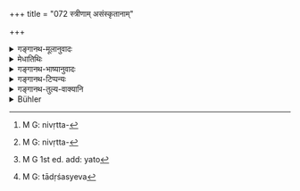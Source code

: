 +++
title = "072 स्त्रीणाम् असंस्कृतानाम्"

+++

<details><summary>गङ्गानथ-मूलानुवादः</summary>

In the case of women whose sacramentary rite has not been performed, the marital relations become pure after three days; and their paternal relations also become pure according to the rule prescribed before—(71).
</details>

<details><summary>मेधातिथिः</summary>

**असंस्कृता** या वाङ्मात्रेण प्रतिगृहीता न च विवाहितास् तासां मरणे **बान्धवाः** पतिपक्षास् त्रिरात्रेण । **सनाभयस् तु** सपिण्डाः स्वपितृपक्षा यथोक्तेन कल्पेन "निर्वृत्तचौडकानाम्"[^१७२] (च्ड़्। म्ध् ५.६६) इति जातेर् अधिकारात् त्रिरात्रेण । 


[^१७२]:
     M G: nivṛtta-

- <u>अन्यैस् तूकम्</u> "सोदर्या दशरात्रेण" इति । तेषां चाभिप्रायः । अष्टवर्षायाः कन्याया दानं विहितम् । अदत्तायाश् च निर्वृत्तचौडकव्यपदेशाभावात्[^१७३] पुंस इवोपनीतस्य, तदानीं कल्पान्तरस्यानाम्नानाद् दशाह एव युक्तः । 


[^१७३]:
     M G: nivṛtta-

- <u>अन्यैस्</u> तु पठितम् "अहस् त्व् अदत्तकन्यासु बालेषु च विशोधनम्" इति । तत्र व्याख्यातारः पञ्चदशाब्ददेशीयापि या ह्य् अदत्ता कन्या तिष्ठेत् तदहर् एवाशौचम् ।[^१७४] मुख्यम् आम्नानम् अतिक्रम्य कालक्षपणे प्रमाणाभावात् ।


[^१७४]:
     M G 1st ed. add: yato

- <u>तत्रोच्यते</u> । "बालेषु च" इति को ऽस्यार्थः । यावता उक्तम् एव योगविभागे "आ दन्तजन्मनः सद्यः" इति । न चैतेन तद् बाधितुं युक्तम्, सामान्यरूपत्वाद् अस्य, तस्य च विशेषव्यवस्थापनरूपत्वात् । अतो ऽयम् एकाहः पृथग् उक्तो ऽपि आ चूडाद् एव व्यवतिष्ठते, सामान्यस्य विशेषापेक्षत्वात् । तस्माद् अनार्ष एवायम् अर्धश्लोकः प्रतिपद्यते- स्पर्शविषयतया नेयः । स्पर्शप्रतिषेधो हि मृतकसूतकयोर् बालस्यापि पुंवत् प्राप्तः । तदर्थम् एतद् उक्तं स्यात् "अहस् त्व् अदत्तकन्यासु बालेषु च विशोधनम्" इति । एवं च विषयसप्तम्याश्रिता भवति । सा च युक्ता कारकविभक्तित्वात् । इतरथा अध्याहृत्य भावलक्षणा सप्तमी व्याख्यायेत, "बालेषु मृतेषु जीवतां शुद्धिः" इति । न च तदुपस्पर्शनाद् आशौचम् एतेनैतत् सिद्ध्यतीति । विषयान्तरे तस्य च चरितार्थत्वात्, भूमौ परिवृतत्वात्, भूमौ परिवृतस्य च स्पर्शनसंभवात् । 

- <u>अविशेषोक्तौ</u> कुतो विशेषप्रतिपत्तिर् इति चेत् । 

- <u>तस्याचमनकल्पो</u> विद्यत इत्य् एतत् संनिधौ तादृशस्यैव[^१७५] स्पर्शस्य प्रतीयमानत्वात् । तथा च रजस्वलास्पृष्टिनो बालस्य स्पर्शनं नेच्छन्ति । अथास्य विशेषणं स्यात् । तथा गौतमेन तद् उक्तं स्वस्यां स्मृतौ (च्ड़्। ग्ध् १४.४४) । युक्तम् एवाधातुम् एतस्य । तस्माद् युक्तैवाधानकाललक्षणा ॥ ५.७१ ॥


[^१७५]:
     M G: tādṛśasyeva
</details>

<details><summary>गङ्गानथ-भाष्यानुवादः</summary>

‘*Whose sacramentary rite has been performed*;’—*i.e*, those who have been accepted verbally, but have not been actually married; at the death of such women, their^(‘)*marital relations*’—on her husband’s side, &c., &c.

‘*Their paternal relations*’—on the father’s side—are purified^(‘)*according to the rule prescribed before*’—in verse 66;
*i.e*., in three days; this rule being laid down with reference to a
particular caste.

Others have explained the second half as referring to the rule that ‘uterine brothers and sisters are purified in ten days’ (the word ‘*sanābhi*’ being taken to mean ‘uterine’). The view of these persons is as follows:—It has been laid down that a girl should be given away in her eighth year: so that one who has teen given away is not. spoken of as ‘one whose tonsure has teen performed’,—just as the ‘initiated boy’ is not so spoken of; and in as much as no other rule has been laid down, the only right course to adopt is to observe the impurity tor *ten days*.

Others again have read (the second half) as—^(‘)*ahastvadatta-kanyāsu bālāsu ca vishodhanam*’; and people have explained this to mean that, even in the case of a girl that remains unmarried till she is nearly fifteen years old, the impurity shall last for one day only; and this on the ground that there is no justification for rejecting the direct injunction and observing a longer period of impurity.

Our answer to this is as follows:—What is the use of the expression ‘*bālāsu ca*’, when it has been already asserted that^(‘)upto the appearance of teeth, the purity is immediate’? It is not right to have this assertion set aside by the present later declaration: because the present declaration is a general one, while the former is more specialised. Hence the ‘one day’ rule, even though laid down, can only be taken as referring to children till the performance of their Tonsure; specially as a general statement is always dependent upon (and controlled by) particular ones. For these reasons the suggested reading of the second half of the verse must be rejected as not. emanating from the sage. But it may be taken as refering to *touchability*. There is un-touchability due to the birth or death of a child, exactly as in the case of grown up men; and it is only with reference to this that there could be the assertion that—^(‘)there is purity (*i.e*., touch-ability) after one day in the case of unmarried girls and young children, (*i.e*., these become touchable in one day)’; and it is in this sense that the Locative ending (in ‘*bālāsu*’ and ‘*kanyāsu*’) be comes justified as being the correct one: since it is a regular case-ending. If the words were taken in any other sense (*e.g*., as meaning^(‘)at the death of girls and hoys, &c.’), it would be necessary to have elliptical construction and to take the Locative ending in the^(‘)absolute’ sense:—‘girls and hoys having died, the purity of those living comes about after one day’; and we could not get at the sense that the impurity spoken of results from the touching of the dead; specially as the former (the seme obtained by construing the line as Locative Absolute) has its sphere of application elsewhere, in the ease of burial under-ground; and no *touching* is possible in the case of the body being placed under the ground.

“Since the assertion is a general one, wherefore is it restricted to a particular case.’”?.

As a matter of fact, we find a rule regarding the *sipping of water* in the same connection; and in connection with this, it is only the said kind of *hatch* that is possible. It is for this reason that people do not consider it desirable to touch the child that has touched a menstruating woman; and this may be regarded as the qualifying factor in the present case; is has been declared by Gautama in his Smṛti; it is only right for such a person to set up the fire; hence it is only right that it should be taken as pointing to the time of setting up the fire.—(71).
</details>

<details><summary>गङ्गानथ-टिप्पन्यः</summary>

(Verse 72 of other commentators.)

‘*Yathoktena kalpena*’—‘According to the rule declared in verse 67’
(Medhātithi, Govindarāja and Nandana);—‘just like the husband’s
relatives, *i.e*., after three days’ (Kullūka, Nārāyaṇa and
Rāghavānanda).

This verse is quoted in *Aparārka* (p. 907), which supplies the
following explanation:—In the case of ‘*asaṃskṛta*’—*i.e*.,
unmarried—women, the ‘*bāndhavas*’—*i.e*., their relations on the
husband’s side—become pure in three days; but their *sanābhayaḥ*—*i.e*.,
relations on the father’s side—become pure according to the aforesaid
rule. It is because the relations on the father’s side are separately
mentioned by means of the word ‘*sanābhayaḥ*’ that the generic term
‘*bāndhavāḥ*’ is taken in the special sense of ‘relations on the
husband’s side’. But there can be no such relations in the case of
*unmarried* women; hence the women meant here must be those that have
been verbally betrothed, but not yet formally married.—‘*Sanābhayaḥ*,’
the relations on the father’s side, are purified according to the rule
that has been laid down in connection with the death of a boy before
*Upanayana*,—*i.e*., the impurity ceases after three days. The analogy
between the two cases is based upon the principle that for women
‘marriage’ takes the place of the *Upanayana*; so that the *unmarried
girl* stands on the same footing as the *uninitiated boy*.

The verse is quoted in *Mitākṣarā* (on 3.24), to the effect that in the
case of girls who have been betrothed, but not married, the relations on
the father’s side are purified in three days. Here also ‘*bāndhava*’ and
‘*sanābhi*’ are explained as in *Aparārka*; and it is added that the
‘ten-days’ rule could not be rightly applied before marriage.’

It is quoted in *Parāśaramādhava* (Ācāra, p. 608), in the same sense,
and ‘*bāndhavāḥ*’ is explained as *patisapiṇḍāḥ*, and ‘*sanābhayaḥ*’ as
‘*pitṛsapiṇḍāḥ*’,—and *yathoktena kalpena* as the ‘three days’ rule’.

It is also quoted in *Smṛtitattva* (II, p. 264) in the sense that in the
case of girls that have been betrothed, but whose marriage-rites have
not been. performed, the *sapiṇḍas* of her husband are purified in three
days, while the *sapiṇḍas* of her father are purified by the said rule,
*i.e*., by the rule declared in the first half of the verse. It adds
that ‘betrothal’ must be a necessary condition, as before that the
unmarried girl win have no relations ‘on the husband’s side’; and that
her father’s *sapiṇḍas* to only three degrees are meant, because of the
express declaration of Vaśiṣṭha that ‘for unmarried girls the
*sapiṇḍa-relationship* extends to only three degrees.’

This is quoted in *Hāralatā* (p. 49), whieh adds the following
notes:—‘*Asaṃskṛtānām*,’ unmarried,—‘*bāndhavāḥ*’ relations on the
husband’s side—‘*yathoktena*,’ as described in the first line of the
verse, *i.e*., they are purified in three days;—the first half refers to
the girl dying after betrothal, as before betrothal, the girl can have
no ‘relations on the husband’s side’; her ‘*sanābhayaḥ*,’ *i.e*.,
relations on her father’s side, also become pure in three days.
</details>

<details><summary>गङ्गानथ-तुल्य-वाक्यानि</summary>

*Baudhāyana* (1.11.8).—(Same as Manu.)

*Āśvalāyana Gṛhyasūtra* (4.4.23).—‘Three days after the death of married
female relations.’

*Yājñavalkya* (3.23).—‘On the death of girls not given away,
purification is attained in one day.’

*Vṛddha-Manu* (Aparārka, p. 908).—‘On the death of girls not given away,
purification is attained in one day; on that of those given away, in
three days.’

*Marīci* (Do.).—‘In the case of the death of girls,—prior to tonsure,
the purification is immediate; before betrothal, it is obtained in one
day; after betrothal, before marriage, in three days.’

*Pulastya* (Aparārka, p. 908).—‘In the case of girls not grown up, one
becomes pure in one day; in that of one betrothed, in one night along
with the preceding and following days; and in that of one altogether
given away, in three days.’

*Brahmapurāṇa* (Do.).—‘If a girl who has been given away dies in her
father’s house, her relations become purified in one day, but her father
in three days; if a girl dies after birth and before her tonsure, the
purification is immediate for all castes; if she dies after tonsure and
before betrothal, it is attained in one day; after betrothal, in three
days.’

*Marīci* (Parāśaramādhava, p. 608).—‘The girl that has been offered
without, water, and not actually given away, is to he regarded as
*unmarried*; and in the event of her death, the impurity lasts for three
days for her relations on both sides. In the case of girls, betrothed or
not betrothed, married or not married, the impurity for parents lasts
three days, and for others according to rule.’
</details>

<details><summary>Bühler</summary>

072	(On the death) of females (betrothed but) not married (the bridegroom and his) relatives are purified after three days, and the paternal relatives become pure according to the same rule.
</details>

